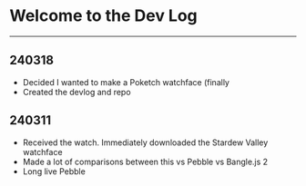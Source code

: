 # Welcome to the Dev Log
---

## 240318
- Decided I wanted to make a Poketch watchface (finally
- Created the devlog and repo
  
## 240311
- Received the watch. Immediately downloaded the Stardew Valley watchface
- Made a lot of comparisons between this vs Pebble vs Bangle.js 2
- Long live Pebble
